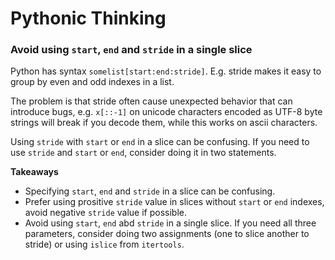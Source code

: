 # Pythonic Thinking

### Avoid using `start`, `end` and `stride` in a single slice

Python has syntax `somelist[start:end:stride]`. E.g. stride makes it easy to group by even and odd indexes in a list.

The problem is that stride often cause unexpected behavior that can introduce bugs, e.g. `x[::-1]` on unicode characters encoded as UTF-8 byte strings will break if you decode them, while this works on ascii characters.

Using `stride` with `start` or `end` in a slice can be confusing.
If you need to use `stride` and `start` or `end`, consider doing it in two statements.

**Takeaways**
* Specifying `start`, `end` and `stride` in a slice can be confusing.
* Prefer using prositive `stride` value in slices without `start` or `end` indexes, avoid negative `stride` value if possible.
* Avoid using `start`, `end` abd `stride` in a single slice. If you need all three parameters, consider doing two assignments (one to slice another to stride) or using `islice` from `itertools`.
